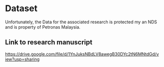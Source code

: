 # Dataset

Unfortunately, the Data for the associated research is protected my an NDS and is property of Petronas Malaysia.

## Link to research manuscript

https://drive.google.com/file/d/1YnJuksNBdLV8awegB30DYc2tN6MNtdGd/view?usp=sharing
